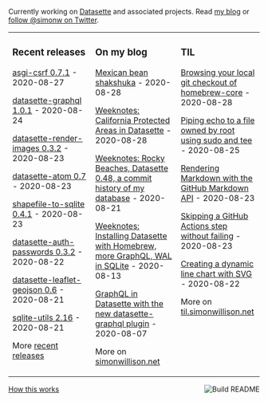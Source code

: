 Currently working on [Datasette](https://datasette.readthedocs.io/) and associated projects. Read [my blog](https://simonwillison.net/) or [follow @simonw on Twitter](https://twitter.com/simonw).

<table><tr><td valign="top" width="33%">

### Recent releases
<!-- recent_releases starts -->
[asgi-csrf 0.7.1](https://github.com/simonw/asgi-csrf/releases/tag/0.7.1) - 2020-08-27

[datasette-graphql 1.0.1](https://github.com/simonw/datasette-graphql/releases/tag/1.0.1) - 2020-08-24

[datasette-render-images 0.3.2](https://github.com/simonw/datasette-render-images/releases/tag/0.3.2) - 2020-08-23

[datasette-atom 0.7](https://github.com/simonw/datasette-atom/releases/tag/0.7) - 2020-08-23

[shapefile-to-sqlite 0.4.1](https://github.com/simonw/shapefile-to-sqlite/releases/tag/0.4.1) - 2020-08-23

[datasette-auth-passwords 0.3.2](https://github.com/simonw/datasette-auth-passwords/releases/tag/0.3.2) - 2020-08-22

[datasette-leaflet-geojson 0.6](https://github.com/simonw/datasette-leaflet-geojson/releases/tag/0.6) - 2020-08-21

[sqlite-utils 2.16](https://github.com/simonw/sqlite-utils/releases/tag/2.16) - 2020-08-21
<!-- recent_releases ends -->
More [recent releases](https://github.com/simonw/simonw/blob/main/releases.md)
</td><td valign="top" width="34%">

### On my blog
<!-- blog starts -->
[Mexican bean shakshuka](http://simonwillison.net/2020/Aug/28/mexican-bean-shakshuka/) - 2020-08-28

[Weeknotes: California Protected Areas in Datasette](http://simonwillison.net/2020/Aug/28/weeknotes-cpad/) - 2020-08-28

[Weeknotes: Rocky Beaches, Datasette 0.48, a commit history of my database](http://simonwillison.net/2020/Aug/21/weeknotes-rocky-beaches/) - 2020-08-21

[Weeknotes: Installing Datasette with Homebrew, more GraphQL, WAL in SQLite](http://simonwillison.net/2020/Aug/13/weeknotes-datasette-homebrew-graphql/) - 2020-08-13

[GraphQL in Datasette with the new datasette-graphql plugin](http://simonwillison.net/2020/Aug/7/datasette-graphql/) - 2020-08-07
<!-- blog ends -->
More on [simonwillison.net](https://simonwillison.net/)
</td><td valign="top" width="33%">

### TIL
<!-- tils starts -->
[Browsing your local git checkout of homebrew-core](https://github.com/simonw/til/blob/main/homebrew/homebrew-core-local-git-checkout.md) - 2020-08-28

[Piping echo to a file owned by root using sudo and tee](https://github.com/simonw/til/blob/main/linux/echo-pipe-to-file-su.md) - 2020-08-25

[Rendering Markdown with the GitHub Markdown API](https://github.com/simonw/til/blob/main/markdown/github-markdown-api.md) - 2020-08-23

[Skipping a GitHub Actions step without failing](https://github.com/simonw/til/blob/main/github-actions/continue-on-error.md) - 2020-08-23

[Creating a dynamic line chart with SVG](https://github.com/simonw/til/blob/main/svg/dynamic-line-chart.md) - 2020-08-22
<!-- tils ends -->
More on [til.simonwillison.net](https://til.simonwillison.net/)
</td></tr></table>

<a href="https://github.com/simonw/simonw/actions"><img src="https://github.com/simonw/simonw/workflows/Build%20README/badge.svg" align="right" alt="Build README"></a> <a href="https://simonwillison.net/2020/Jul/10/self-updating-profile-readme/">How this works</a>
